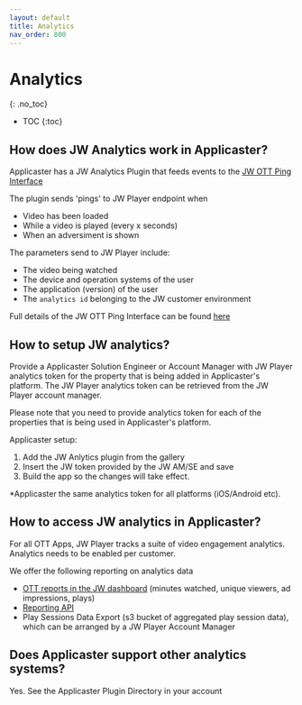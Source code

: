 ```yaml
---
layout: default
title: Analytics
nav_order: 800
---
```

# Analytics
{: .no_toc}

- TOC
{:toc}

## How does JW Analytics work in Applicaster? 
Applicaster has a JW Analytics Plugin that feeds events to the [JW OTT Ping Interface](https://github.com/jwplayer/ott-web-app/blob/develop/docs/features/video-analytics.md)

The plugin sends 'pings' to JW Player endpoint when
- Video has been loaded
- While a video is played (every x seconds)
- When an adversiment is shown

The parameters send to JW Player include:
- The video being watched
- The device and operation systems of the user
- The application (version) of the user
- The `analytics id` belonging to the JW customer environment

Full details of the JW OTT Ping Interface can be found [here](https://github.com/jwplayer/ott-web-app/blob/develop/docs/features/video-analytics.md)

## How to setup JW analytics?
Provide a Applicaster Solution Engineer or Account Manager with JW Player analytics token for the property that is being added in Applicaster's platform. The JW Player analytics token can be retrieved from the JW Player account manager. 

Please note that you need to provide analytics token for each of the properties that is being used in Applicaster's platform.

Applicaster setup:
1. Add the JW Anlytics plugin from the gallery
1. Insert the JW token provided by the JW AM/SE and save
1. Build the app so the changes will take effect.

 *Applicaster the same analytics token for all platforms (iOS/Android etc).

## How to access JW analytics in Applicaster? 
For all OTT Apps, JW Player tracks a suite of video engagement analytics. Analytics needs to be enabled per customer.

We offer the following reporting on analytics data
- [OTT reports in the JW dashboard](https://support.jwplayer.com/articles/create-ott-apps-reports) (minutes watched, unique viewers, ad impressions, plays)
- [Reporting API](https://developer.jwplayer.com/jwplayer/docs/analytics-getting-started)
- Play Sessions Data Export (s3 bucket of aggregated play session data), which can be arranged by a JW Player Account Manager

## Does Applicaster support other analytics systems?
Yes. See the Applicaster Plugin Directory in your account
